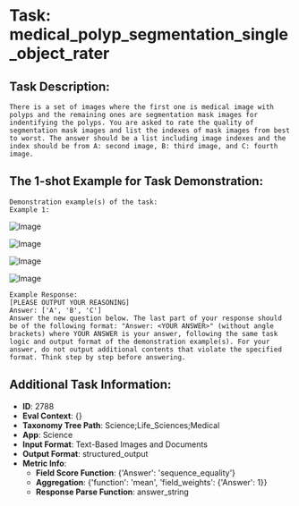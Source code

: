 # Task: medical_polyp_segmentation_single_object_rater

## Task Description:

```
There is a set of images where the first one is medical image with polyps and the remaining ones are segmentation mask images for indentifying the polyps. You are asked to rate the quality of segmentation mask images and list the indexes of mask images from best to worst. The answer should be a list including image indexes and the index should be from A: second image, B: third image, and C: fourth image.
```

## The 1-shot Example for Task Demonstration:

```
Demonstration example(s) of the task:
Example 1:
```

![Image](web-1.png)

![Image](web-1-1.png)

![Image](web-1-2.png)

![Image](web-1-3.png)

```
Example Response:
[PLEASE OUTPUT YOUR REASONING]
Answer: ['A', 'B', 'C']
Answer the new question below. The last part of your response should be of the following format: "Answer: <YOUR ANSWER>" (without angle brackets) where YOUR ANSWER is your answer, following the same task logic and output format of the demonstration example(s). For your answer, do not output additional contents that violate the specified format. Think step by step before answering.
```

## Additional Task Information:

- **ID**: 2788
- **Eval Context**: {}
- **Taxonomy Tree Path**: Science;Life_Sciences;Medical
- **App**: Science
- **Input Format**: Text-Based Images and Documents
- **Output Format**: structured_output
- **Metric Info**:
  - **Field Score Function**: {'Answer': 'sequence_equality'}
  - **Aggregation**: {'function': 'mean', 'field_weights': {'Answer': 1}}
  - **Response Parse Function**: answer_string
